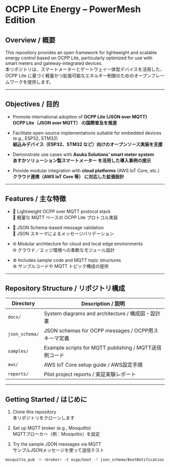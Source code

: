 # OCPP Lite Energy – PowerMesh Edition

## Overview / 概要

This repository provides an open framework for lightweight and scalable energy control based on OCPP Lite, particularly optimized for use with smart meters and gateway-integrated devices.  
本リポジトリは、スマートメーターとゲートウェイ一体型デバイスを活用した、OCPP Lite に基づく軽量かつ拡張可能なエネルギー制御のためのオープンフレームワークを提供します。

---

## Objectives / 目的

- Promote international adoption of **OCPP Lite (JSON over MQTT)**  
  **OCPP Lite（JSON over MQTT） の国際普及を推進**

- Facilitate open-source implementations suitable for embedded devices (e.g., ESP32, STM32)  
  **組込みデバイス（ESP32、STM32 など）向けのオープンソース実装を支援**

- Demonstrate use cases with **Asuka Solutions’ smart meter system**  
  **あすかソリューション製スマートメーター を活用した導入事例の提示**

- Provide modular integration with **cloud platforms** (AWS IoT Core, etc.)  
  **クラウド連携（AWS IoT Core 等） に対応した拡張設計**

---

## Features / 主な特徴

- 📡 Lightweight OCPP over MQTT protocol stack  
  📡 軽量な MQTT ベースの OCPP Lite プロトコル実装

- 🧩 JSON Schema-based message validation  
  🧩 JSON スキーマによるメッセージバリデーション

- 🌐 Modular architecture for cloud and local edge environments  
  🌐 クラウド／エッジ環境への柔軟なモジュール設計

- ⚙️ Includes sample code and MQTT topic structures  
  ⚙️ サンプルコードや MQTT トピック構成の提供

---

## Repository Structure / リポジトリ構成

| Directory | Description / 説明 |
|----------|---------------------|
| `docs/` | System diagrams and architecture / 構成図・設計書 |
| `json_schema/` | JSON schemas for OCPP messages / OCPP用スキーマ定義 |
| `samples/` | Example scripts for MQTT publishing / MQTT送信例コード |
| `aws/` | AWS IoT Core setup guide / AWS設定手順 |
| `reports/` | Pilot project reports / 実証実験レポート |

---

## Getting Started / はじめに

1. Clone this repository  
   本リポジトリをクローンします

2. Set up MQTT broker (e.g., Mosquitto)  
   MQTTブローカー（例：Mosquitto）を設定

3. Try the sample JSON messages via MQTT  
   サンプルJSONメッセージを使って送信テスト

```bash
mosquitto_pub -h <broker> -t ocpp/boot -f json_schema/BootNotification.json
